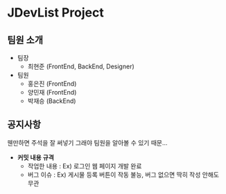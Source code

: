 # JDevList Project 
## 팀원 소개
- 팀장 
  - 최현준 (FrontEnd, BackEnd, Designer)
- 팀원
  - 홍은진 (FrontEnd)
  - 양민재 (FrontEnd)
  - 박재승 (BackEnd)
## 공지사항
웬만하면 주석을 잘 써넣기 그래야 팀원을 알아볼 수 있기 때문...
- **커밋 내용 규격**
  - 작업한 내용 : Ex) 로그인 웹 페이지 개발 완료
  - 버그 이슈 : Ex) 게시물 등록 버튼이 작동 불능, 버그 없으면 딱히 작성 안해도 무관